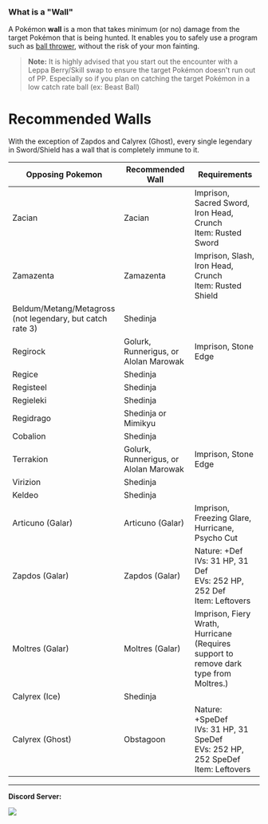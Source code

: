 ### What is a "Wall"

A Pokémon **wall** is a mon that takes minimum (or no) damage from the target Pokémon that is being hunted. It enables you to safely use a program such as [ball thrower](BallThrower.md), without the risk of your mon fainting.

> **Note:** It is highly advised that you start out the encounter with a Leppa Berry/Skill swap to ensure the target Pokémon doesn't run out of PP. Especially so if you plan on catching the target Pokémon in a low catch rate ball (ex: Beast Ball)

# Recommended Walls

With the exception of Zapdos and Calyrex (Ghost), every single legendary in Sword/Shield has a wall that is completely immune to it.

| **Opposing Pokemon** | **Recommended Wall** | **Requirements** |
| --- | --- | --- |
| Zacian | Zacian | Imprison, Sacred Sword, Iron Head, Crunch<br>Item: Rusted Sword |
| Zamazenta | Zamazenta | Imprison, Slash, Iron Head, Crunch<br>Item: Rusted Shield |
| Beldum/Metang/Metagross<br>(not legendary, but catch rate 3) | Shedinja |  |
| Regirock | Golurk, Runnerigus, or Alolan Marowak | Imprison, Stone Edge |
| Regice | Shedinja |  |
| Registeel | Shedinja |  |
| Regieleki | Shedinja |  |
| Regidrago | Shedinja or Mimikyu |  |
| Cobalion | Shedinja |  |
| Terrakion | Golurk, Runnerigus, or Alolan Marowak | Imprison, Stone Edge |
| Virizion | Shedinja |  |
| Keldeo | Shedinja |  |
| Articuno (Galar) | Articuno (Galar) | Imprison, Freezing Glare, Hurricane, Psycho Cut |
| Zapdos  (Galar) | Zapdos  (Galar) | Nature: +Def<br>IVs: 31 HP, 31 Def<br>EVs: 252 HP, 252 Def<br>Item: Leftovers |
| Moltres  (Galar) | Moltres  (Galar) | Imprison, Fiery Wrath, Hurricane<br>(Requires support to remove dark type from Moltres.) |
| Calyrex (Ice) | Shedinja |  |
| Calyrex (Ghost) | Obstagoon | Nature: +SpeDef<br>IVs: 31 HP, 31 SpeDef<br>EVs: 252 HP, 252 SpeDef<br>Item: Leftovers |


<hr>

**Discord Server:** 

[<img src="https://canary.discordapp.com/api/guilds/695809740428673034/widget.png?style=banner2">](https://discord.gg/cQ4gWxN)

